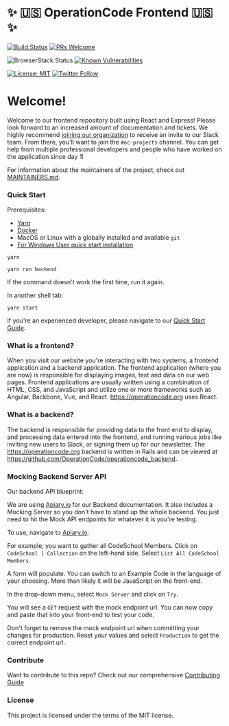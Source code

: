 # ✨ :us: OperationCode Frontend :us: ✨

[![Build Status](https://travis-ci.org/OperationCode/operationcode_frontend.svg?branch=master)](https://travis-ci.org/OperationCode/operationcode_frontend)
[![PRs Welcome][prs-badge]][prs]

![BrowserStack Status](https://www.browserstack.com/automate/badge.svg?badge_key=<badge_key>)
[![Known Vulnerabilities](https://snyk.io/test/github/OperationCode/operationcode_frontend/badge.svg)](https://snyk.io/test/github/OperationCode/operationcode_frontend)

[prs-badge]: https://img.shields.io/badge/PRs-welcome-brightgreen.svg?style=social-square
[prs]: http://makeapullrequest.com

[![License: MIT](https://img.shields.io/badge/License-MIT-blue.svg)](https://opensource.org/licenses/MIT)
[![Twitter Follow](https://img.shields.io/twitter/follow/operation_code.svg?style=social&label=Follow&style=social)](https://twitter.com/operation_code)

# Welcome!

Welcome to our frontend repository built using React and Express! Please look forward to an increased amount of documentation and tickets. We highly recommend [joining our organization](https://operationcode.org/join) to receive an invite to our Slack team. From there, you'll want to join the `#oc-projects` channel. You can get help from multiple professional developers and people who have worked on the application since day 1!

For information about the maintainers of the project, check out [MAINTAINERS.md](MAINTAINERS.md).

### Quick Start

Prerequisites:

- [Yarn](https://yarnpkg.com/en/)
- [Docker](https://www.docker.com/)
- MacOS or Linux with a globally installed and available `git`
- [For Windows User quick start installation](https://github.com/OperationCode/operationcode_frontend/blob/master/CONTRIBUTING.md#windows)

```
yarn
```

```
yarn run backend
```
If the command doesn't work the first time, run it again.

In another shell tab:
```
yarn start
```

If you're an experienced developer, please navigate to our [Quick Start Guide](https://github.com/OperationCode/operationcode_frontend/blob/master/CONTRIBUTING.md#quick-start-guide).

### What is a frontend?
When you visit our website you're interacting with two systems, a frontend application and a backend application. The frontend application (where you are now) is responsible for displaying images, text and data on our web pages.
Frontend applications are usually written using a combination of HTML, CSS, and JavaScript and utilize one or more frameworks such as Angular, Backbone, Vue, and React. https://operationcode.org uses React.

### What is a backend?
The backend is responsible for providing data to the front end to display, and processing data entered into the frontend, and running various jobs like inviting new users to Slack, or signing them up for our newsletter. The https://operationcode.org backend is written in Rails and can be viewed at https://github.com/OperationCode/operationcode_backend.


### Mocking Backend Server API

Our backend API blueprint:

We are using [Apiary.io](http://docs.operationcodeapi.apiary.io) for our Backend documentation. It also includes a Mocking Server so you don't have to stand up the whole backend. You just need to hit the Mock API endpoints for whatever it is you're testing.

To use, navigate to [Apiary.io](http://docs.operationcodeapi.apiary.io).

For example, you want to gather all CodeSchool Members. Click on `CodeSchool | Collection` on the left-hand side. Select `List All CodeSchool Members`.

A form will populate. You can switch to an Example Code in the language of your choosing. More than likely it will be JavaScript on the front-end.

In the drop-down menu, select `Mock Server` and click on `Try`.

You will see a `GET` request with the mock endpoint url. You can now copy and paste that into your front-end to test your code.

Don't forget to remove the mock endpoint url when committing your changes for production. Reset your values and select `Production` to get the correct endpoint url.

### Contribute
Want to contribute to this repo? Check out our comprehensive
[Contributing Guide](https://github.com/OperationCode/operationcode_frontend/blob/master/CONTRIBUTING.md)

### License
This project is licensed under the terms of the MIT license.

